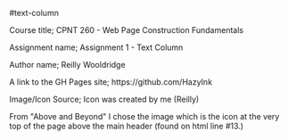 #text-column
<p>Course title; CPNT 260 - Web Page Construction Fundamentals</p>
<p>Assignment name; Assignment 1 - Text Column</p>
<p>Author name; Reilly Wooldridge</p>
<p>A link to the GH Pages site; https://github.com/HazyInk</p>
<p>Image/Icon Source; Icon was created by me (Reilly)</p>
<p>From "Above and Beyond" I chose the image which is the icon at the very top of the page above the main header (found on html line #13.)</p>
